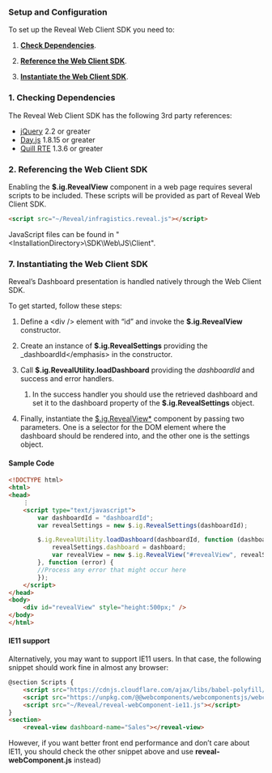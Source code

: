 ### Setup and Configuration

To set up the Reveal Web Client SDK you need to:

1.  [**Check Dependencies**](#check-dependencies).

2.  [**Reference the Web Client SDK**](#reference-web-client-sdk).

3.  [**Instantiate the Web Client SDK**](#markdown-header-instantiating-the-web-client-sdk).

### 1\. Checking Dependencies

The Reveal Web Client SDK has the following 3rd party references:

  - [jQuery](https://jquery.com) 2.2 or greater
  - [Day.js](https://day.js.org) 1.8.15 or greater
  - [Quill RTE](https://quilljs.com/) 1.3.6 or greater


### 2\. Referencing the Web Client SDK

Enabling the __$.ig.RevealView__ component in a web page requires several scripts to be included. These scripts will be provided as part of Reveal Web Client SDK.

``` html
<script src="~/Reveal/infragistics.reveal.js"></script>
```

JavaScript files can be found in
"\<InstallationDirectory\>\\SDK\\Web\\JS\\Client".

### 7. Instantiating the Web Client SDK

Reveal’s Dashboard presentation is handled natively through the Web Client SDK.

To get started, follow these steps:

1.  Define a \<div /\> element with “id” and invoke the
    __$.ig.RevealView__
    constructor.

2.  Create an instance of
    __$.ig.RevealSettings__
    providing the \_dashboardId\</emphasis\> in the constructor.

3.  Call
    __$.ig.RevealUtility.loadDashboard__
    providing the *dashboardId* and success and error handlers.

    1.  In the success handler you should use the retrieved dashboard
        and set it to the dashboard property of the
        __$.ig.RevealSettings__
        object.

4.  Finally, instantiate the
    [$.ig.RevealView\*](api-reference-client-web.html#_revealview) component
    by passing two parameters. One is a selector for the DOM element
    where the dashboard should be rendered into, and the other one is
    the settings object.

#### Sample Code

``` html
<!DOCTYPE html>
<html>
<head>
    ⋮
    <script type="text/javascript">
        var dashboardId = "dashboardId";
        var revealSettings = new $.ig.RevealSettings(dashboardId);

        $.ig.RevealUtility.loadDashboard(dashboardId, function (dashboard) {
            revealSettings.dashboard = dashboard;
            var revealView = new $.ig.RevealView("#revealView", revealSettings);
        }, function (error) {
        //Process any error that might occur here
        });
    </script>
</head>
<body>
    <div id="revealView" style="height:500px;" />
</body>
</html>
```

#### IE11 support

Alternatively, you may want to support IE11 users. In that case, the
following snippet should work fine in almost any browser:

``` html
@section Scripts {
    <script src="https://cdnjs.cloudflare.com/ajax/libs/babel-polyfill/7.4.4/polyfill.min.js"></script>
    <script src="https://unpkg.com/@@webcomponents/webcomponentsjs/webcomponents-loader.js"></script>
    <script src="~/Reveal/reveal-webComponent-ie11.js"></script>
}
<section>
    <reveal-view dashboard-name="Sales"></reveal-view>
```

However, if you want better front end performance and don’t care about
IE11, you should check the other snippet above and use
**reveal-webComponent.js** instead)
